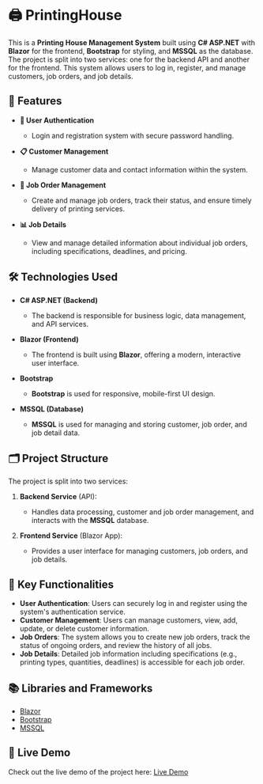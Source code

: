 # 🖨️ PrintingHouse

This is a **Printing House Management System** built using **C# ASP.NET** with **Blazor** for the frontend, **Bootstrap** for styling, and **MSSQL** as the database. The project is split into two services: one for the backend API and another for the frontend. This system allows users to log in, register, and manage customers, job orders, and job details.

## 🌟 Features

- **👤 User Authentication**
  - Login and registration system with secure password handling.
  
- **📋 Customer Management**
  - Manage customer data and contact information within the system.

- **📝 Job Order Management**
  - Create and manage job orders, track their status, and ensure timely delivery of printing services.

- **📊 Job Details**
  - View and manage detailed information about individual job orders, including specifications, deadlines, and pricing.

## 🛠️ Technologies Used

- **C# ASP.NET (Backend)**
  - The backend is responsible for business logic, data management, and API services.
  
- **Blazor (Frontend)**
  - The frontend is built using **Blazor**, offering a modern, interactive user interface.

- **Bootstrap**
  - **Bootstrap** is used for responsive, mobile-first UI design.

- **MSSQL (Database)**
  - **MSSQL** is used for managing and storing customer, job order, and job detail data.

## 🗂️ Project Structure

The project is split into two services:
  
1. **Backend Service** (API):
   - Handles data processing, customer and job order management, and interacts with the **MSSQL** database.
   
2. **Frontend Service** (Blazor App):
   - Provides a user interface for managing customers, job orders, and job details.

## 🚀 Key Functionalities

- **User Authentication**: Users can securely log in and register using the system's authentication service.
- **Customer Management**: Users can manage customers, view, add, update, or delete customer information.
- **Job Orders**: The system allows you to create new job orders, track the status of ongoing orders, and review the history of all jobs.
- **Job Details**: Detailed job information including specifications (e.g., printing types, quantities, deadlines) is accessible for each job order.

## 📚 Libraries and Frameworks

- [Blazor](https://dotnet.microsoft.com/apps/aspnet/web-apps/blazor)
- [Bootstrap](https://getbootstrap.com/)
- [MSSQL](https://www.microsoft.com/en-us/sql-server/sql-server-downloads)

## 🚀 Live Demo

Check out the live demo of the project here: [Live Demo](http://srv15.mikr.us:20218/)
